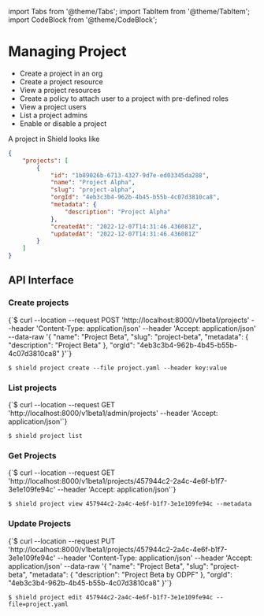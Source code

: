 import Tabs from '@theme/Tabs';
import TabItem from '@theme/TabItem';
import CodeBlock from '@theme/CodeBlock';

# Managing Project

- Create a project in an org
- Create a project resource
- View a project resources
- Create a policy to attach user to a project with pre-defined roles
- View a project users
- List a project admins
- Enable or disable a project

A project in Shield looks like

```json
{
    "projects": [
        {
            "id": "1b89026b-6713-4327-9d7e-ed03345da288",
            "name": "Project Alpha",
            "slug": "project-alpha",
            "orgId": "4eb3c3b4-962b-4b45-b55b-4c07d3810ca8",
            "metadata": {
                "description": "Project Alpha"
            },
            "createdAt": "2022-12-07T14:31:46.436081Z",
            "updatedAt": "2022-12-07T14:31:46.436081Z"
        }
    ]
}
```

## API Interface

### Create projects

<Tabs groupId="api">
  <TabItem value="HTTP" label="HTTP" default>
        <CodeBlock className="language-bash">
    {`$ curl --location --request POST 'http://localhost:8000/v1beta1/projects'
--header 'Content-Type: application/json'
--header 'Accept: application/json'
--data-raw '{
  "name": "Project Beta",
  "slug": "project-beta",
  "metadata": {
      "description": "Project Beta"
  },
  "orgId": "4eb3c3b4-962b-4b45-b55b-4c07d3810ca8"
}'`}
    </CodeBlock>
  </TabItem>
  <TabItem value="CLI" label="CLI" default>
<CodeBlock>

`$ shield project create --file project.yaml --header key:value`
</CodeBlock>

  </TabItem>
</Tabs>

### List projects

<Tabs groupId="api">
  <TabItem value="HTTP" label="HTTP" default>
        <CodeBlock className="language-bash">
    {`$ curl --location --request GET 'http://localhost:8000/v1beta1/admin/projects'
--header 'Accept: application/json'`}
    </CodeBlock>
  </TabItem>
  <TabItem value="CLI" label="CLI" default>
<CodeBlock>

`$ shield project list`
</CodeBlock>

  </TabItem>
</Tabs>

### Get Projects

<Tabs groupId="api">
  <TabItem value="HTTP" label="HTTP" default>
        <CodeBlock className="language-bash">
    {`$ curl --location --request GET 'http://localhost:8000/v1beta1/projects/457944c2-2a4c-4e6f-b1f7-3e1e109fe94c'
--header 'Accept: application/json'`}
    </CodeBlock>
  </TabItem>
  <TabItem value="CLI" label="CLI" default>
<CodeBlock>

`$ shield project view 457944c2-2a4c-4e6f-b1f7-3e1e109fe94c --metadata`
</CodeBlock>

  </TabItem>
</Tabs>

### Update Projects

<Tabs groupId="api">
  <TabItem value="HTTP" label="HTTP" default>
        <CodeBlock className="language-bash">
    {`$ curl --location --request PUT 'http://localhost:8000/v1beta1/projects/457944c2-2a4c-4e6f-b1f7-3e1e109fe94c'
--header 'Content-Type: application/json'
--header 'Accept: application/json'
--data-raw '{
  "name": "Project Beta",
  "slug": "project-beta",
  "metadata": {
      "description": "Project Beta by ODPF"
  },
  "orgId": "4eb3c3b4-962b-4b45-b55b-4c07d3810ca8"
}'`}
    </CodeBlock>
  </TabItem>
  <TabItem value="CLI" label="CLI" default>
<CodeBlock>

`$ shield project edit 457944c2-2a4c-4e6f-b1f7-3e1e109fe94c --file=project.yaml`
</CodeBlock>

  </TabItem>
</Tabs>